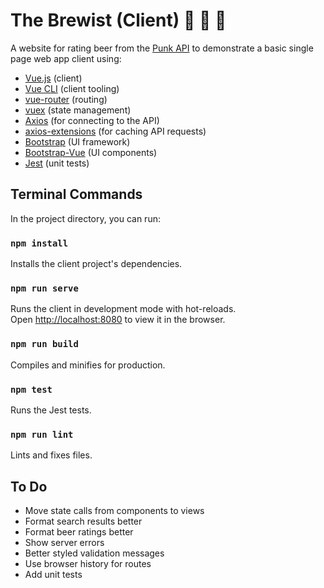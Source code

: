 # The Brewist (Client) 🍺 📝 🍻

A website for rating beer from the [Punk API](https://punkapi.com/documentation/v2) to demonstrate a basic single page web app client using:

- [Vue.js](https://vuejs.org/) (client)
- [Vue CLI](https://cli.vuejs.org) (client tooling)
- [vue-router](https://router.vuejs.org/) (routing)
- [vuex](https://vuex.vuejs.org/) (state management)
- [Axios](https://www.axios.com/) (for connecting to the API)
- [axios-extensions](https://www.npmjs.com/package/axios-extensions) (for caching API requests)
- [Bootstrap](https://getbootstrap.com/) (UI framework)
- [Bootstrap-Vue](https://bootstrap-vue.org/) (UI components)
- [Jest](https://jestjs.io/) (unit tests)

## Terminal Commands

In the project directory, you can run:

### `npm install`

Installs the client project's dependencies.

### `npm run serve`

Runs the client in development mode with hot-reloads.<br>
Open [http://localhost:8080](http://localhost:8080) to view it in the browser.

### `npm run build`

Compiles and minifies for production.

### `npm test`

Runs the Jest tests.

### `npm run lint`

Lints and fixes files.

## To Do

- Move state calls from components to views
- Format search results better
- Format beer ratings better
- Show server errors
- Better styled validation messages
- Use browser history for routes
- Add unit tests
